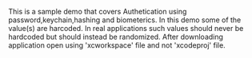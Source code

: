 This is a sample demo that covers Authetication using password,keychain,hashing and biometerics. In this demo some of the value(s) are harcoded. In real applications such values should never be hardcoded but should instead be randomized.
After downloading application open using 'xcworkspace' file and not 'xcodeproj' file.
